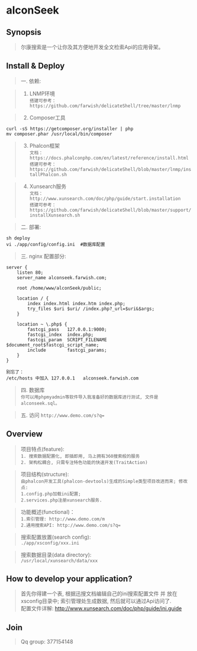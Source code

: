 # alconSeek



## Synopsis  

> 尔康搜索是一个让你及其方便地开发全文检索Api的应用骨架。

## Install & Deploy  

> 一. 依赖: 

> 1. LNMP环境  
`搭建可参考：https://github.com/farwish/delicateShell/tree/master/lnmp`

> 2. Composer工具  
````shell
curl -sS https://getcomposer.org/installer | php
mv composer.phar /usr/local/bin/composer
````

> 3. Phalcon框架  
`文档：https://docs.phalconphp.com/en/latest/reference/install.html`     
`搭建可参考：https://github.com/farwish/delicateShell/blob/master/lnmp/installPhalcon.sh`  

> 4. Xunsearch服务  
`文档：http://www.xunsearch.com/doc/php/guide/start.installation`  
`搭建可参考：https://github.com/farwish/delicateShell/blob/master/support/installXunsearch.sh`  

> 二. 部署:   
````shell
sh deploy  
vi ./app/config/config.ini  #数据库配置  
````

> 三. nginx 配置部分:  

````shell
server {
    listen 80; 
    server_name alconseek.farwish.com;

    root /home/www/alconSeek/public;

    location / { 
        index index.html index.htm index.php;
        try_files $uri $uri/ /index.php?_url=$uri&$args;
    }   

    location ~ \.php$ {
        fastcgi_pass   127.0.0.1:9000;
        fastcgi_index  index.php;
        fastcgi_param  SCRIPT_FILENAME  $document_root$fastcgi_script_name;
        include        fastcgi_params;
    }
}
````

```
别忘了：
/etc/hosts 中加入 127.0.0.1   alconseek.farwish.com   
```

> 四. 数据库  
  `你可以用phpmyadmin等软件导入我准备好的数据库进行测试, 文件是 alconseek.sql。`

> 五. 访问
  `http://www.demo.com/s?q=`  


## Overview   

> 项目特点(feature):  
`1. 搜索数据配置化, 即插即用, 马上拥有360搜索般的服务`  
`2. 架构松耦合, 只需专注特色功能的快速开发(TraitAction)`  

> 项目结构(structure):  
`由phalcon开发工具(phalcon-devtools)生成的Simple类型项目改进而来; 修改点:`    
`1.config.php加载ini配置;`  
`2.services.php注册xunsearch服务.`  

> 功能概述(functional)：  
`1.索引管理: http://www.demo.com/m`  
`2.通用搜索API: http://www.demo.com/s?q=`  

> 搜索配置放置(search config):  
`./app/xsconfig/xxx.ini`  

> 搜索数据目录(data directory):  
`/usr/local/xunsearch/data/xxx`  

## How to develop your application?  

> 首先你得建一个表, 根据迅搜文档编辑自己的ini搜索配置文件 并 放在xsconfig目录中; 索引管理处生成数据, 然后就可以通过Api访问了.  
> 配置文件详解: http://www.xunsearch.com/doc/php/guide/ini.guide  


## Join  

> Qq group: 377154148  